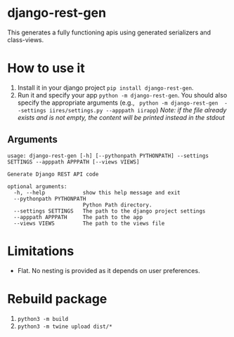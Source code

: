 # django-rest-gen
This generates a fully functioning apis using generated serializers and class-views. 


# How to use it
1. Install it in your django project `pip install django-rest-gen`.
2. Run it and specify your app `python -m django-rest-gen`. You should also
specify the appropriate arguments (e.g., ` python -m django-rest-gen  --settings iires/settings.py --apppath iirapp`)
*Note: if the file already exists and is not empty, the content will be printed instead in the stdout*

## Arguments
```
usage: django-rest-gen [-h] [--pythonpath PYTHONPATH] --settings SETTINGS --apppath APPPATH [--views VIEWS]

Generate Django REST API code

optional arguments:
  -h, --help            show this help message and exit
  --pythonpath PYTHONPATH
                        Python Path directory.
  --settings SETTINGS   The path to the django project settings
  --apppath APPPATH     The path to the app
  --views VIEWS         The path to the views file
```


# Limitations
* Flat. No nesting is provided as it depends on user preferences.


# Rebuild package
1. `python3 -m build`
2. `python3 -m twine upload dist/*`